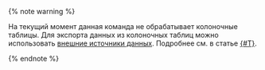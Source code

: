 {% note warning %}

На текущий момент данная команда не обрабатывает колоночные таблицы. Для экспорта данных из колоночных таблиц можно использовать [внешние источники данных](../../../../concepts/datamodel/external_data_source.md). Подробнее см. в статье [{#T}](../../../../concepts/federated_query/s3/write_data.md#export-to-s3).

{% endnote %}
